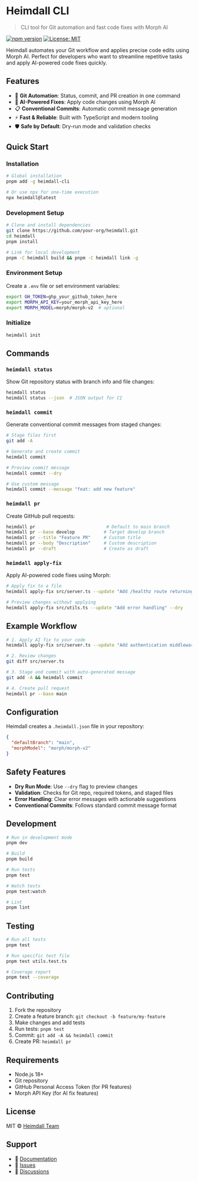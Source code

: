 # Heimdall CLI

> CLI tool for Git automation and fast code fixes with Morph AI

[![npm version](https://badge.fury.io/js/heimdall-cli.svg)](https://badge.fury.io/js/heimdall-cli)
[![License: MIT](https://img.shields.io/badge/License-MIT-yellow.svg)](https://opensource.org/licenses/MIT)

Heimdall automates your Git workflow and applies precise code edits using Morph AI. Perfect for developers who want to streamline repetitive tasks and apply AI-powered code fixes quickly.

## Features

- 🚀 **Git Automation**: Status, commit, and PR creation in one command
- 🤖 **AI-Powered Fixes**: Apply code changes using Morph AI
- 📋 **Conventional Commits**: Automatic commit message generation
- ⚡ **Fast & Reliable**: Built with TypeScript and modern tooling
- 🛡️ **Safe by Default**: Dry-run mode and validation checks

## Quick Start

### Installation

```bash
# Global installation
pnpm add -g heimdall-cli

# Or use npx for one-time execution
npx heimdall@latest
```

### Development Setup

```bash
# Clone and install dependencies
git clone https://github.com/your-org/heimdall.git
cd heimdall
pnpm install

# Link for local development
pnpm -C heimdall build && pnpm -C heimdall link -g
```

### Environment Setup

Create a `.env` file or set environment variables:

```bash
export GH_TOKEN=ghp_your_github_token_here
export MORPH_API_KEY=your_morph_api_key_here
export MORPH_MODEL=morph/morph-v2  # optional
```

### Initialize

```bash
heimdall init
```

## Commands

### `heimdall status`

Show Git repository status with branch info and file changes:

```bash
heimdall status
heimdall status --json  # JSON output for CI
```

### `heimdall commit`

Generate conventional commit messages from staged changes:

```bash
# Stage files first
git add -A

# Generate and create commit
heimdall commit

# Preview commit message
heimdall commit --dry

# Use custom message
heimdall commit --message "feat: add new feature"
```

### `heimdall pr`

Create GitHub pull requests:

```bash
heimdall pr                           # Default to main branch
heimdall pr --base develop           # Target develop branch
heimdall pr --title "Feature PR"     # Custom title
heimdall pr --body "Description"     # Custom description
heimdall pr --draft                  # Create as draft
```

### `heimdall apply-fix`

Apply AI-powered code fixes using Morph:

```bash
# Apply fix to a file
heimdall apply-fix src/server.ts --update "Add /healthz route returning 200"

# Preview changes without applying
heimdall apply-fix src/utils.ts --update "Add error handling" --dry
```

## Example Workflow

```bash
# 1. Apply AI fix to your code
heimdall apply-fix src/server.ts --update "Add authentication middleware"

# 2. Review changes
git diff src/server.ts

# 3. Stage and commit with auto-generated message
git add -A && heimdall commit

# 4. Create pull request
heimdall pr --base main
```

## Configuration

Heimdall creates a `.heimdall.json` file in your repository:

```json
{
  "defaultBranch": "main",
  "morphModel": "morph/morph-v2"
}
```

## Safety Features

- **Dry Run Mode**: Use `--dry` flag to preview changes
- **Validation**: Checks for Git repo, required tokens, and staged files
- **Error Handling**: Clear error messages with actionable suggestions
- **Conventional Commits**: Follows standard commit message format

## Development

```bash
# Run in development mode
pnpm dev

# Build
pnpm build

# Run tests
pnpm test

# Watch tests
pnpm test:watch

# Lint
pnpm lint
```

## Testing

```bash
# Run all tests
pnpm test

# Run specific test file
pnpm test utils.test.ts

# Coverage report
pnpm test --coverage
```

## Contributing

1. Fork the repository
2. Create a feature branch: `git checkout -b feature/my-feature`
3. Make changes and add tests
4. Run tests: `pnpm test`
5. Commit: `git add -A && heimdall commit`
6. Create PR: `heimdall pr`

## Requirements

- Node.js 18+
- Git repository
- GitHub Personal Access Token (for PR features)
- Morph API Key (for AI fix features)

## License

MIT © [Heimdall Team](https://github.com/your-org/heimdall)

## Support

- 📖 [Documentation](https://heimdall-cli.dev)
- 🐛 [Issues](https://github.com/your-org/heimdall/issues)
- 💬 [Discussions](https://github.com/your-org/heimdall/discussions)
